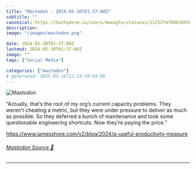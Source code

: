 ```yaml
---
title: "Mastodon - 2024-05-30T01:37:00Z"
subtitle: ""
canonical: https://hachyderm.io/users/mweagle/statuses/112527476063655061
description:
image: "/images/mastodon.png"

date: 2024-05-30T01:37:00Z
lastmod: 2024-05-30T01:37:00Z
image: ""
tags: ["Social Media"]

categories: ["mastodon"]
# generated: 2025-03-16T12:33:30-04:00
---
```

![Mastodon](/images/mastodon.png)

<p>“Actually, that’s the root of my org’s current capacity problems. They weren’t cheating a metric, but they were under pressure to deliver as much as possible. So they deferred a bunch of maintenance and took some questionable engineering shortcuts. Now they’re paying the price.”</p><p><a href="https://www.jamesshore.com/v2/blog/2024/a-useful-productivity-measure" target="_blank" rel="nofollow noopener noreferrer" translate="no"><span class="invisible">https://www.</span><span class="ellipsis">jamesshore.com/v2/blog/2024/a-</span><span class="invisible">useful-productivity-measure</span></a></p>


###### [Mastodon Source 🐘](https://hachyderm.io/@mweagle/112527476063655061)

___
